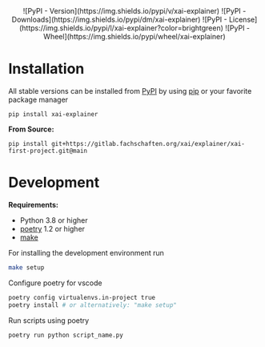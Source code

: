 <div align="center">
![PyPI - Version](https://img.shields.io/pypi/v/xai-explainer)
![PyPI - Downloads](https://img.shields.io/pypi/dm/xai-explainer)
![PyPI - License](https://img.shields.io/pypi/l/xai-explainer?color=brightgreen)
![PyPI - Wheel](https://img.shields.io/pypi/wheel/xai-explainer)
</div>

# Installation

All stable versions can be installed from [PyPI] by using [pip] or your favorite package manager

    pip install xai-explainer

**From Source:**

    pip install git+https://gitlab.fachschaften.org/xai/explainer/xai-first-project.git@main


# Development

**Requirements:**
- Python 3.8 or higher
- [poetry] 1.2 or higher
- [make]

For installing the development environment run

```bash
make setup
```

Configure poetry for vscode
```bash
poetry config virtualenvs.in-project true
poetry install # or alternatively: "make setup"
```

Run scripts using poetry
```bash
poetry run python script_name.py
```

[make]: https://www.gnu.org/software/make/
[pip]: https://pypi.org/project/pip/
[poetry]: https://python-poetry.org/
[pypi]: https://pypi.org/
